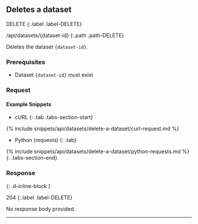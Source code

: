 ## Deletes a dataset

DELETE
{:.label .label-DELETE}

/api/datasets/{dataset-id}
{:.path .path-DELETE}

Deletes the dataset `{dataset-id}`.

### Prerequisites

- Dataset `{dataset-id}` must exist

### Request
#### Example Snippets
- cURL
{: .tab .tabs-section-start}

{% include snippets/api/datasets/delete-a-dataset/curl-request.md %}

- Python (requests)
{: .tab}

{% include snippets/api/datasets/delete-a-dataset/python-requests.md %}
{: .tabs-section-end}

### Response
{: .d-inline-block }

204
{:.label .label-DELETE}

No response body provided.

---
